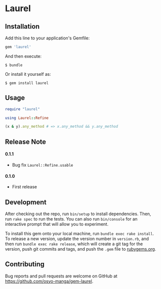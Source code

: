 # Laurel

## Installation

Add this line to your application's Gemfile:

```ruby
gem 'laurel'
```

And then execute:

    $ bundle

Or install it yourself as:

    $ gem install laurel

## Usage

```ruby
require "laurel"

using Laurel::Refine

(x & y).any_method # => x.any_method && y.any_method
```

## Release Note

#### 0.1.1

* Bug fix `Laurel::Refine.usable`

#### 0.1.0

* First release

## Development

After checking out the repo, run `bin/setup` to install dependencies. Then, run `rake spec` to run the tests. You can also run `bin/console` for an interactive prompt that will allow you to experiment.

To install this gem onto your local machine, run `bundle exec rake install`. To release a new version, update the version number in `version.rb`, and then run `bundle exec rake release`, which will create a git tag for the version, push git commits and tags, and push the `.gem` file to [rubygems.org](https://rubygems.org).

## Contributing

Bug reports and pull requests are welcome on GitHub at https://github.com/osyo-manga/gem-laurel.

